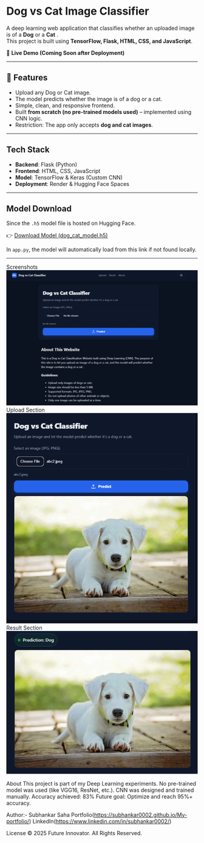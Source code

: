 # Dog vs Cat Image Classifier  

A deep learning web application that classifies whether an uploaded image is of a **Dog** or a **Cat** .  
This project is built using **TensorFlow, Flask, HTML, CSS, and JavaScript**.  

🔗 **Live Demo (Coming Soon after Deployment)**  

---

## 📌 Features  
- Upload any Dog or Cat image.  
- The model predicts whether the image is of a dog or a cat.  
- Simple, clean, and responsive frontend.  
- Built **from scratch (no pre-trained models used)** – implemented using CNN logic.  
- Restriction: The app only accepts **dog and cat images**.  

---

## Tech Stack  
- **Backend**: Flask (Python)  
- **Frontend**: HTML, CSS, JavaScript  
- **Model**: TensorFlow & Keras (Custom CNN)  
- **Deployment**: Render & Hugging Face Spaces  

---

## Model Download  
Since the `.h5` model file is hosted on Hugging Face.  

👉 [Download Model (dog_cat_model.h5)](https://huggingface.co/Subhankar002/dog-vs-cat-classifier/resolve/main/dog_cat_model.h5)  

In `app.py`, the model will automatically load from this link if not found locally.  

---

Screenshots
![alt text](image-2.png)
Upload Section
![alt text](image-1.png)
Result Section
![alt text](image-3.png)

About
This project is part of my Deep Learning experiments.
No pre-trained model was used (like VGG16, ResNet, etc.).
CNN was designed and trained manually.
Accuracy achieved: 83%
Future goal: Optimize and reach 95%+ accuracy.

Author:- Subhankar Saha
Portfolio(https://subhankar0002.github.io/My-portfolio/)
LinkedIn(https://www.linkedin.com/in/subhankar0002/)

License
© 2025 Future Innovator. All Rights Reserved.